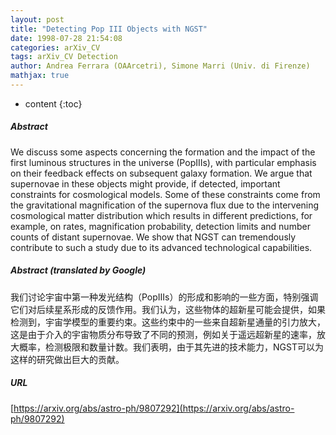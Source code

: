 ```yaml
---
layout: post
title: "Detecting Pop III Objects with NGST"
date: 1998-07-28 21:54:08
categories: arXiv_CV
tags: arXiv_CV Detection
author: Andrea Ferrara (OAArcetri), Simone Marri (Univ. di Firenze)
mathjax: true
---
```


* content
{:toc}

##### Abstract
We discuss some aspects concerning the formation and the impact of the first luminous structures in the universe (PopIIIs), with particular emphasis on their feedback effects on subsequent galaxy formation. We argue that supernovae in these objects might provide, if detected, important constraints for cosmological models. Some of these constraints come from the gravitational magnification of the supernova flux due to the intervening cosmological matter distribution which results in different predictions, for example, on rates, magnification probability, detection limits and number counts of distant supernovae. We show that NGST can tremendously contribute to such a study due to its advanced technological capabilities.

##### Abstract (translated by Google)
我们讨论宇宙中第一种发光结构（PopIIIs）的形成和影响的一些方面，特别强调它们对后续星系形成的反馈作用。我们认为，这些物体的超新星可能会提供，如果检测到，宇宙学模型的重要约束。这些约束中的一些来自超新星通量的引力放大，这是由于介入的宇宙物质分布导致了不同的预测，例如关于遥远超新星的速率，放大概率，检测极限和数量计数。我们表明，由于其先进的技术能力，NGST可以为这样的研究做出巨大的贡献。

##### URL
[https://arxiv.org/abs/astro-ph/9807292](https://arxiv.org/abs/astro-ph/9807292)

